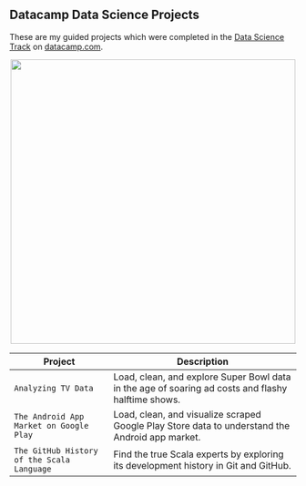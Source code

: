 ## Datacamp Data Science Projects
These are my guided projects which were completed in the [Data Science Track](https://www.datacamp.com/tracks/data-scientist-with-python) on [datacamp.com](https://www.datacamp.com).
<p align="center"> 
<img src="https://www.datacamp.com/datacamp.png?v=20102020" width="500">
</p>

| Project | Description |
| ------- | ----------- |
| `Analyzing TV Data` | Load, clean, and explore Super Bowl data in the age of soaring ad costs and flashy halftime shows. |
| `The Android App Market on Google Play` | Load, clean, and visualize scraped Google Play Store data to understand the Android app market. |
| `The GitHub History of the Scala Language` | Find the true Scala experts by exploring its development history in Git and GitHub. |
